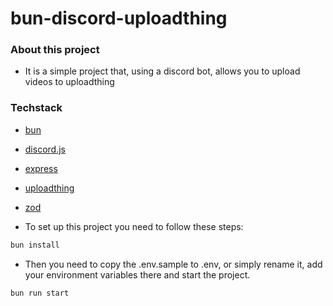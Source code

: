 # bun-discord-uploadthing

### About this project

- It is a simple project that, using a discord bot, allows you to upload videos to uploadthing

### Techstack

- [bun]("https://bun.sh/docs")
- [discord.js]("https://discord.js.org")
- [express]("https://expressjs.com")
- [uploadthing]("https://docs.uploadthing.com")
- [zod]("https://zod.dev")

- To set up this project you need to follow these steps:

```bash
bun install
```

- Then you need to copy the .env.sample to .env, or simply rename it, add your environment variables there and start the project.

```bash
bun run start
```

